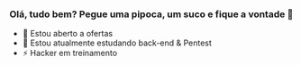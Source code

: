 ### Olá, tudo bem? Pegue uma pipoca, um suco e fique a vontade 👋

- 🔭 Estou aberto a ofertas
- 🌱 Estou atualmente estudando back-end & Pentest
- ⚡ Hacker em treinamento

  
